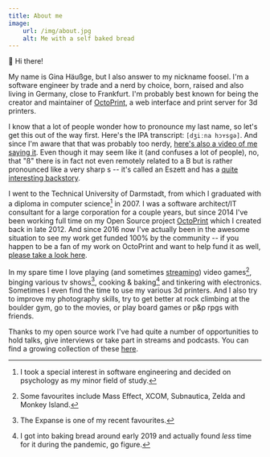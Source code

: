 ```yaml
---
title: About me
image:
    url: /img/about.jpg
    alt: Me with a self baked bread
---
```


👋 Hi there!

My name is Gina Häußge, but I also answer to my nickname foosel. I'm a software engineer
by trade and a nerd by choice, born, raised and also living in Germany, close to Frankfurt. I'm
probably best known for being the creator and maintainer of [OctoPrint](https://octoprint.org),
a web interface and print server for 3d printers.

I know that a lot of people wonder how to pronounce my last name, so let's get this out
of the way first. Here's the IPA transcript: `[dʒiːna hɔʏsɡə]`.
And since I'm aware that that was probably too nerdy, [here's also a video of me saying it](https://twitter.com/foosel/status/1316753643077611520).
Even though it may seem like it (and confuses a lot of people), no, that "ß"
there is in fact not even remotely related to a B but is rather pronounced like a very sharp s --
it's called an Eszett and has a [quite interesting backstory](https://en.m.wikipedia.org/wiki/%C3%9F).

I went to the Technical University of Darmstadt, from which I graduated with a diploma in computer
science[^1] in 2007. I was a software architect/IT consultant for a large
corporation for a couple years, but since 2014 I've been working full time on my Open Source project
[OctoPrint](https://octoprint.org) which I created back in late 2012. And since 2016 now I've actually been in
the awesome situation to see my work get funded 100% by the community -- if you happen to be a fan of my work
on OctoPrint and want to help fund it as well, [please take a look here](https://support.octoprint.org).

In my spare time I love playing (and sometimes [streaming](http://twitch.tv/thefoosel)) video
games[^2],
binging various tv shows[^3], cooking &
baking[^4] and tinkering with electronics. Sometimes I even find the time
to use my various 3d printers. And I also try to improve my photography skills, try to get better at 
rock climbing at the boulder gym, go to the movies, or play board games or p&p rpgs with friends.

Thanks to my open source work I've had quite a number of opportunities to hold talks, give interviews or take part
in streams and podcasts. You can find a growing collection of these [here](/media).

[^1]: I took a special interest in software engineering and decided on psychology as my minor field of study.
[^2]: Some favourites include Mass Effect, XCOM, Subnautica, Zelda and Monkey Island.
[^3]: The Expanse is one of my recent favourites.
[^4]: I got into baking bread around early 2019 and actually found _less_ time for it during the pandemic, go figure.
